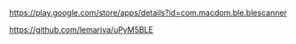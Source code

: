 

https://play.google.com/store/apps/details?id=com.macdom.ble.blescanner


https://github.com/lemariva/uPyM5BLE